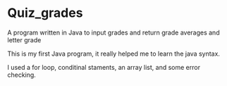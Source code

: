 # Quiz_grades
A program written in Java to input grades and return grade averages and letter grade

This is my first Java program, it really helped me to learn the java syntax.

I used a for loop, conditinal staments, an array list, and some error checking.

